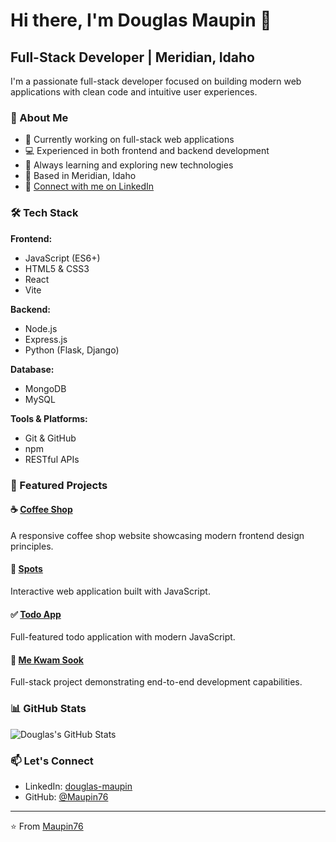 # Hi there, I'm Douglas Maupin 👋

## Full-Stack Developer | Meridian, Idaho

I'm a passionate full-stack developer focused on building modern web applications with clean code and intuitive user experiences.

### 🚀 About Me

- 🔭 Currently working on full-stack web applications
- 💻 Experienced in both frontend and backend development
- 🌱 Always learning and exploring new technologies
- 📍 Based in Meridian, Idaho
- 💼 [Connect with me on LinkedIn](https://www.linkedin.com/in/douglas-maupin/)

### 🛠️ Tech Stack

**Frontend:**
- JavaScript (ES6+)
- HTML5 & CSS3
- React
- Vite

**Backend:**
- Node.js
- Express.js
- Python (Flask, Django)

**Database:**
- MongoDB
- MySQL

**Tools & Platforms:**
- Git & GitHub
- npm
- RESTful APIs

### 📂 Featured Projects

#### ☕ [Coffee Shop](https://github.com/Maupin76/se_project_coffeeshop)
A responsive coffee shop website showcasing modern frontend design principles.

#### 📍 [Spots](https://github.com/Maupin76/se_project_spots)
Interactive web application built with JavaScript.

#### ✅ [Todo App](https://github.com/Maupin76/se_project_todo-app)
Full-featured todo application with modern JavaScript.

#### 🍜 [Me Kwam Sook](https://github.com/Maupin76/me_kwam_sook)
Full-stack project demonstrating end-to-end development capabilities.

### 📊 GitHub Stats

![Douglas's GitHub Stats](https://github-readme-stats.vercel.app/api?username=Maupin76&show_icons=true&theme=radical)

### 📫 Let's Connect

- LinkedIn: [douglas-maupin](https://www.linkedin.com/in/douglas-maupin/)
- GitHub: [@Maupin76](https://github.com/Maupin76)

---

⭐️ From [Maupin76](https://github.com/Maupin76)
